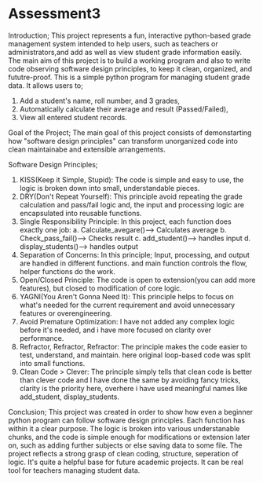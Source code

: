 # Assessment3

Introduction;
This project represents a fun, interactive python-based grade management system intended to help users, such as teachers or administrators,and  add as well as view student grade information easily. The main aim of this project is to build a working program and also to write code observing software design principles, to keep it clean, organized, and fututre-proof.
This is a simple python program for managing student grade data. It allows users to;
1. Add a student's name, roll number, and 3 grades,
2. Automatically calculate their average and result (Passed/Failed),
3. View all entered student records.

Goal of the Project; The main goal of this project consists of demonstarting how "software design principles" can transform unorganized code into clean maintainabe and extensible arrangements.

Software Design Principles;
1. KISS(Keep it Simple, Stupid): The code is simple and easy to use, the logic is broken down into small, understandable pieces.
2. DRY(Don't Repeat Yourself): This principle avoid repeating the grade calculation and pass/fail logic and, the input and processing logic are encapsulated into reusable functions.
3. Single Responsibility Principle: In this project, each function does exactly one job:
   a. Calculate_avegare()--> Calculates average
   b. Check_pass_fail()--> Checks result
   c. add_student()--> handles input
   d. display_students()--> handles output
4. Separation of Concerns: In this principle; Input, processing, and output are handled in different functions. and main function controls the flow, helper functions do the work.
5. Open/Closed Principle: The code is open to extension(you can add more features), but closed to modification of core logic.
6. YAGNI(You Aren't Gonna Need It): This principle helps to focus on what's needed for the current requirement and avoid unnecessary features or overengineering.
7. Avoid Premature Optimization: I have not added any complex logic before it's needed, and i have more focused on clarity over performance.
8. Refractor, Refractor, Refractor: The principle makes the code easier to test, understand, and maintain. here original loop-based code was split into small functions.
9. Clean Code > Clever: The principle simply tells that clean code is better than clever code and I have done the same by avoiding fancy tricks, clarity is the priority here, overhere i have used meaningful names like add_student, display_students.

Conclusion;
This project was created in order to show how even a beginner python program can follow software design principles. Each function has within it a clear purpose. The logic is broken into various understanable chunks, and the code is simple enough for modifications or extension later on, such as adding further subjects or else saving data to some file. The project reflects a strong grasp of clean coding, structure, seperation of logic. It's quite a helpful base for future academic projects. It can be real tool for teachers managing student data.
